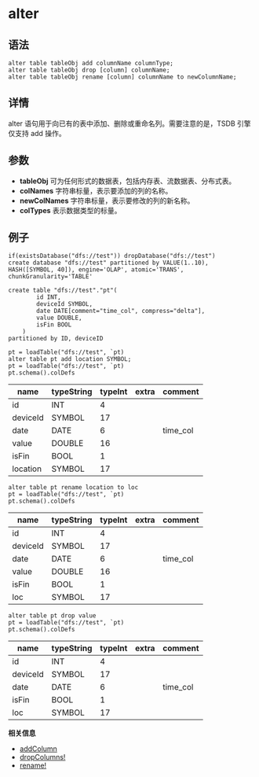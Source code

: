 # alter

## 语法

```
alter table tableObj add columnName columnType;
alter table tableObj drop [column] columnName;
alter table tableObj rename [column] columnName to newColumnName;
```

## 详情

alter 语句用于向已有的表中添加、删除或重命名列。需要注意的是，TSDB 引擎仅支持 add 操作。

## 参数

* **tableObj** 可为任何形式的数据表，包括内存表、流数据表、分布式表。
* **colNames** 字符串标量，表示要添加的列的名称。
* **newColNames** 字符串标量，表示要修改的列的新名称。
* **colTypes** 表示数据类型的标量。

## 例子

```
if(existsDatabase("dfs://test")) dropDatabase("dfs://test")
create database "dfs://test" partitioned by VALUE(1..10), HASH([SYMBOL, 40]), engine='OLAP', atomic='TRANS', chunkGranularity='TABLE'

create table "dfs://test"."pt"(
        id INT,
        deviceId SYMBOL,
        date DATE[comment="time_col", compress="delta"],
        value DOUBLE,
        isFin BOOL
    )
partitioned by ID, deviceID

pt = loadTable("dfs://test", `pt)
alter table pt add location SYMBOL;
pt = loadTable("dfs://test", `pt)
pt.schema().colDefs

```

| name | typeString | typeInt | extra | comment |
| --- | --- | --- | --- | --- |
| id | INT | 4 |  |  |
| deviceId | SYMBOL | 17 |  |  |
| date | DATE | 6 |  | time\_col |
| value | DOUBLE | 16 |  |  |
| isFin | BOOL | 1 |  |  |
| location | SYMBOL | 17 |  |  |

```
alter table pt rename location to loc
pt = loadTable("dfs://test", `pt)
pt.schema().colDefs

```

| name | typeString | typeInt | extra | comment |
| --- | --- | --- | --- | --- |
| id | INT | 4 |  |  |
| deviceId | SYMBOL | 17 |  |  |
| date | DATE | 6 |  | time\_col |
| value | DOUBLE | 16 |  |  |
| isFin | BOOL | 1 |  |  |
| loc | SYMBOL | 17 |  |  |

```
alter table pt drop value
pt = loadTable("dfs://test", `pt)
pt.schema().colDefs

```

| name | typeString | typeInt | extra | comment |
| --- | --- | --- | --- | --- |
| id | INT | 4 |  |  |
| deviceId | SYMBOL | 17 |  |  |
| date | DATE | 6 |  | time\_col |
| isFin | BOOL | 1 |  |  |
| loc | SYMBOL | 17 |  |  |

**相关信息**

* [addColumn](../../funcs/a/addColumn.html "addColumn")
* [dropColumns!](../../funcs/d/dropColumns_.html "dropColumns!")
* [rename!](../../funcs/r/rename_.html "rename!")

